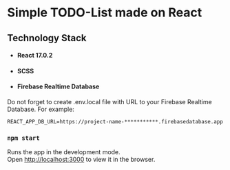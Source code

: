 # Simple TODO-List made on React

## Technology Stack

* #### React 17.0.2
* #### SCSS
* #### Firebase Realtime Database

Do not forget to create .env.local file with URL to your Firebase Realtime Database. For example:

`REACT_APP_DB_URL=https://project-name-***********.firebasedatabase.app`

### `npm start`

Runs the app in the development mode.\
Open [http://localhost:3000](http://localhost:3000) to view it in the browser.

